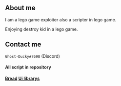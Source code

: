 ## About me
I am a lego game exploiter also a scripter in lego game.

Enjoying destroy kid in a lego game.

## Contact me
`Ghost-Ducky#7698` (Discord)
#### All script in repository
#### [Bread](https://github.com/GhostDuckyy/Bread) [Ui librarys](https://github.com/GhostDuckyy/Ui-Librarys)
